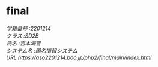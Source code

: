 # final
*学籍番号* *:2201214*  
*クラス* *:SD2B*  
*氏名* *:吉本海音*  
*システム名* *:国名情報システム*  
*URL* *https://aso2201214.boo.jp/php2/final/main/index.html*
